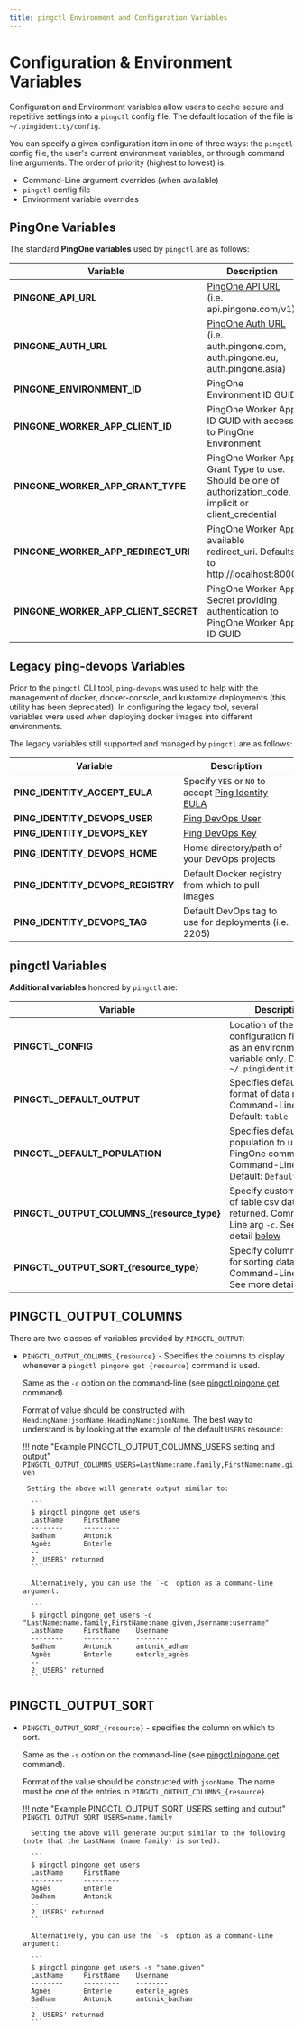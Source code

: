 ```yaml
---
title: pingctl Environment and Configuration Variables
---
```


# Configuration & Environment Variables

Configuration and Environment variables allow users to cache secure and repetitive settings into
a `pingctl` config file.  The default location of the file is `~/.pingidentity/config`.

You can specify a given configuration item in one of three ways: the `pingctl` config file, the user's current environment variables, or through command line arguments.  The order of priority (highest to lowest) is:

* Command-Line argument overrides (when available)
* `pingctl` config file
* Environment variable overrides

## PingOne Variables

The standard **PingOne variables** used by `pingctl` are as follows:

| Variable                             | Description                                                                                                                                         |
| ------------------------------------ | --------------------------------------------------------------------------------------------------------------------------------------------------- |
| **PINGONE_API_URL**                  | [PingOne API URL](https://apidocs.pingidentity.com/pingone/platform/v1/api/#get-read-external-authentication-status) (i.e. api.pingone.com/v1)      |
| **PINGONE_AUTH_URL**                 | [PingOne Auth URL](https://apidocs.pingidentity.com/pingone/platform/v1/api/#changelog) (i.e. auth.pingone.com, auth.pingone.eu, auth.pingone.asia) |
| **PINGONE_ENVIRONMENT_ID**           | PingOne Environment ID GUID                                                                                                                         |
| **PINGONE_WORKER_APP_CLIENT_ID**     | PingOne Worker App ID GUID with access to PingOne Environment                                                                                       |
| **PINGONE_WORKER_APP_GRANT_TYPE**    | PingOne Worker App Grant Type to use.  Should be one of authorization_code, implicit or client_credential                                           |
| **PINGONE_WORKER_APP_REDIRECT_URI**  | PingOne Worker App available redirect_uri.  Defaults to http://localhost:8000                                                                       |
| **PINGONE_WORKER_APP_CLIENT_SECRET** | PingOne Worker App Secret providing authentication to PingOne Worker App ID GUID                                                                    |

## Legacy ping-devops Variables

Prior to the `pingctl` CLI tool, `ping-devops` was used to help with the management of docker, docker-console, and kustomize deployments (this utility has been deprecated).  In configuring the legacy tool, several variables were used when deploying docker images into different environments.

The legacy variables still supported and managed by `pingctl` are as follows:

| Variable                          | Description                                                                                                             |
| --------------------------------- | ----------------------------------------------------------------------------------------------------------------------- |
| **PING_IDENTITY_ACCEPT_EULA**     | Specify `YES` or `NO` to accept [Ping Identity EULA](https://www.pingidentity.com/en/legal/subscription-agreement.html) |
| **PING_IDENTITY_DEVOPS_USER**     | [Ping DevOps User](https://devops.pingidentity.com/get-started/devopsRegistration/)                                     |
| **PING_IDENTITY_DEVOPS_KEY**      | [Ping DevOps Key](https://devops.pingidentity.com/get-started/devopsRegistration/)                                      |
| **PING_IDENTITY_DEVOPS_HOME**     | Home directory/path of your DevOps projects                                                                             |
| **PING_IDENTITY_DEVOPS_REGISTRY** | Default Docker registry from which to pull images                                                                              |
| **PING_IDENTITY_DEVOPS_TAG**      | Default DevOps tag to use for deployments (i.e. 2205)                                                                   |

## pingctl Variables

**Additional variables** honored by `pingctl` are:

| Variable                                   | Description                                                                                                                       |
| ------------------------------------------ | --------------------------------------------------------------------------------------------------------------------------------- |
| **PINGCTL_CONFIG**                         | Location of the `pingctl` configuration file. Set as an environment variable only.  Default: `~/.pingidentity/config`                                               |
| **PINGCTL_DEFAULT_OUTPUT**                 | Specifies default format of data returned. Command-Line arg `-o`. Default: `table`                                            |
| **PINGCTL_DEFAULT_POPULATION**             | Specifies default population to use for PingOne commands. Command-Line arg `-p`. Default: `Default`                           |
| **PINGCTL_OUTPUT_COLUMNS_{resource_type}** | Specify custom format of table csv data to be returned.   Command-Line arg `-c`. See more detail [below](#pingctl_output_columns) |
| **PINGCTL_OUTPUT_SORT_{resource_type}**    | Specify column to use for sorting data.   Command-Line arg `-s`. See more detail [below](#pingctl_output_sort)                               |

## PINGCTL_OUTPUT_COLUMNS

There are two classes of variables provided by `PINGCTL_OUTPUT`:

* `PINGCTL_OUTPUT_COLUMNS_{resource}` - Specifies the columns to display whenever a `pingctl pingone get {resource}` command is used.

    Same as the `-c` option on the command-line (see [pingctl pingone get](../tools/commands/pingone.md) command).

    Format of value should be constructed with `HeadingName:jsonName,HeadingName:jsonName`.  The best way to understand is by looking at the example of the default `USERS` resource:

    !!! note "Example PINGCTL_OUTPUT_COLUMNS_USERS setting and output"
        ```
        PINGCTL_OUTPUT_COLUMNS_USERS=LastName:name.family,FirstName:name.given
        ```

       Setting the above will generate output similar to:

        ```
        $ pingctl pingone get users
        LastName     FirstName
        --------     ---------
        Badham       Antonik
        Agnès        Enterle
        --
        2 'USERS' returned
        ```

        Alternatively, you can use the `-c` option as a command-line argument:

        ```
        $ pingctl pingone get users -c "LastName:name.family,FirstName:name.given,Username:username"
        LastName     FirstName    Username
        --------     ---------    --------
        Badham       Antonik      antonik_adham
        Agnès        Enterle      enterle_agnès
        --
        2 'USERS' returned
        ```

## PINGCTL_OUTPUT_SORT

* `PINGCTL_OUTPUT_SORT_{resource}` - specifies the column on which to sort.

    Same as the `-s` option on the command-line (see [pingctl pingone get](../tools/commands/pingone.md) command).

    Format of the value should be constructed with `jsonName`.  The name must be one of the entries in `PINGCTL_OUTPUT_COLUMNS_{resource}`.

    !!! note "Example PINGCTL_OUTPUT_SORT_USERS setting and output"
        ```
        PINGCTL_OUTPUT_SORT_USERS=name.family
        ```

        Setting the above will generate output similar to the following (note that the LastName (name.family) is sorted):

        ```
        $ pingctl pingone get users
        LastName     FirstName
        --------     ---------
        Agnès        Enterle
        Badham       Antonik
        --
        2 'USERS' returned
        ```

        Alternatively, you can use the `-s` option as a command-line argument:

        ```
        $ pingctl pingone get users -s "name.given"
        LastName     FirstName    Username
        --------     ---------    --------
        Agnès        Enterle      enterle_agnès
        Badham       Antonik      antonik_badham
        --
        2 'USERS' returned
        ```
